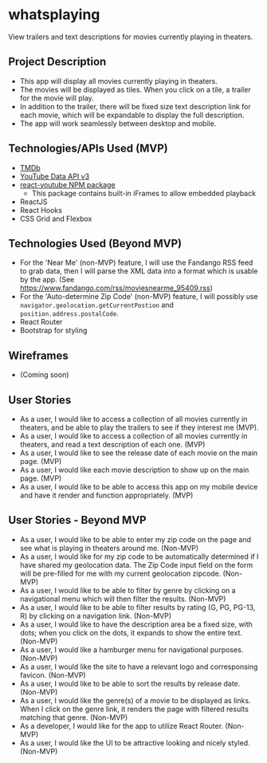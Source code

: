 # whatsplaying

View trailers and text descriptions for movies currently playing in theaters.

## Project Description

- This app will display all movies currently playing in theaters.
- The movies will be displayed as tiles. When you click on a tile, a trailer for the movie will play.
- In addition to the trailer, there will be fixed size text description link for each movie, which will be expandable to display the full description.
- The app will work seamlessly between desktop and mobile.

## Technologies/APIs Used (MVP)

- [TMDb](https://www.themoviedb.org/documentation/api)
- [YouTube Data API v3](https://developers.google.com/youtube/v3/getting-started)
- [react-youtube NPM package](https://www.npmjs.com/package/react-youtube)
  - This package contains built-in iFrames to allow embedded playback
- ReactJS
- React Hooks
- CSS Grid and Flexbox

## Technologies Used (Beyond MVP)

- For the 'Near Me' (non-MVP) feature, I will use the Fandango RSS feed to grab data, then I will parse the XML data into a format which is usable by the app. (See https://www.fandango.com/rss/moviesnearme_95409.rss)
- For the 'Auto-determine Zip Code' (non-MVP) feature, I will possibly use `navigator.geolocation.getCurrentPostion` and `position.address.postalCode`.
- React Router
- Bootstrap for styling

## Wireframes

- (Coming soon)

## User Stories

- As a user, I would like to access a collection of all movies currently in theaters, and be able to play the trailers to see if they interest me (MVP).
- As a user, I would like to access a collection of all movies currently in theaters, and read a text description of each one. (MVP)
- As a user, I would like to see the release date of each movie on the main page. (MVP)
- As a user, I would like each movie description to show up on the main page. (MVP)
- As a user, I would like to be able to access this app on my mobile device and have it render and function appropriately. (MVP)

## User Stories - Beyond MVP

- As a user, I would like to be able to enter my zip code on the page and see what is playing in theaters around me. (Non-MVP)
- As a user, I would like for my zip code to be automatically determined if I have shared my geolocation data. The Zip Code input field on the form will be pre-filled for me with my current geolocation zipcode. (Non-MVP)
- As a user, I would like to be able to filter by genre by clicking on a navigational menu which will then filter the results. (Non-MVP)
- As a user, I would like to be able to filter results by rating (G, PG, PG-13, R) by clicking on a navigation link. (Non-MVP)
- As a user, I would like to have the description area be a fixed size, with dots; when you click on the dots, it expands to show the entire text. (Non-MVP)
- As a user, I would like a hamburger menu for navigational purposes. (Non-MVP)
- As a user, I would like the site to have a relevant logo and corresponsing favicon. (Non-MVP)
- As a user, I would like to be able to sort the results by release date. (Non-MVP)
- As a user, I would like the genre(s) of a movie to be displayed as links. When I click on the genre link, it renders the page with filtered results matching that genre. (Non-MVP)
- As a developer, I would like for the app to utilize React Router. (Non-MVP)
- As a user, I would like the UI to be attractive looking and nicely styled. (Non-MVP)
